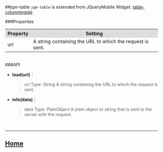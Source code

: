 ##jqm-table
`jqm-table` is extended from JQueryMobile Widget.  [table-columntoggle][1]
<br/>

###Properties
<table>

<tr>
<th style="background:#ddd;">Property</th>
<th style="background:#ddd;">Setting</th>
</tr>

<tr>
<td>url</td>
<td>A string containing the URL to which the request is sent.</td>
</tr>

</table>

<br/>
###API

- **load(url)**：  
  	> url
    Type: String
    A string containing the URL to which the request is sent.


- **info(data)**：  
  	> data
    Type: PlainObject
    A plain object or string that is sent to the server with the     request.



<br/>


----------
[Home](https://github.com/ezoapp/Learn-GK-Components)
------------------------------------------------------------------------


  [1]: http://api.jquerymobile.com/table-columntoggle/
